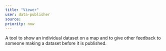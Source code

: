 ```yaml
---
title: "Viewer"
user: data-publisher
source:
priority: now
---
```


A tool to show an individual dataset on a map and to give other feedback to someone making a dataset before it is published.